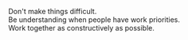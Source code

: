 Don't make things difficult.   
Be understanding when people have work priorities.  
Work together as constructively as possible.